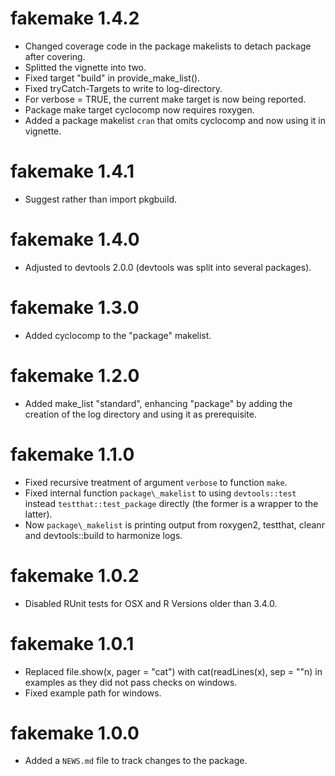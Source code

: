 # fakemake 1.4.2

* Changed coverage code in the package makelists to detach package after
  covering.
* Splitted the vignette into two.
* Fixed target "build" in provide\_make\_list().
* Fixed tryCatch-Targets to write to log-directory.
* For verbose = TRUE, the current make target is now being reported.
* Package make target cyclocomp now requires roxygen.
* Added a package makelist `cran` that omits cyclocomp and now using it in
  vignette.

# fakemake 1.4.1

* Suggest rather than import pkgbuild.

# fakemake 1.4.0

* Adjusted to devtools 2.0.0 (devtools was split into several packages).

# fakemake 1.3.0

* Added cyclocomp to the "package" makelist.

# fakemake 1.2.0

* Added make\_list "standard", enhancing "package" by adding the creation of the
  log directory and using it as prerequisite.

# fakemake 1.1.0

* Fixed recursive treatment of argument `verbose` to function `make`.
* Fixed internal function `package\_makelist` to using `devtools::test` instead 
  `testthat::test_package` directly (the former is a wrapper to the latter).
* Now `package\_makelist` is printing output from roxygen2, testthat, cleanr and
  devtools::build to harmonize logs.

# fakemake 1.0.2

* Disabled RUnit tests for OSX and R Versions older than 3.4.0.

# fakemake 1.0.1

* Replaced file.show(x, pager = "cat") with cat(readLines(x), sep = "\"n) in
  examples as they did not pass checks on windows.
* Fixed example path for windows. 

# fakemake 1.0.0

* Added a `NEWS.md` file to track changes to the package.



